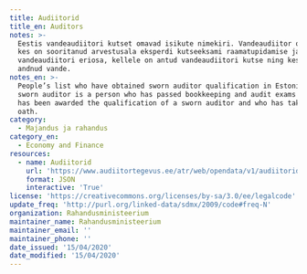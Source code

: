 ```yaml
---
title: Audiitorid
title_en: Auditors
notes: >-
  Eestis vandeaudiitori kutset omavad isikute nimekiri. Vandeaudiitor on isik,
  kes on sooritanud arvestusala eksperdi kutseeksami raamatupidamise ja
  vandeaudiitori eriosa, kellele on antud vandeaudiitori kutse ning kes on
  andnud vande.
notes_en: >-
  People’s list who have obtained sworn auditor qualification in Estonia. A
  sworn auditor is a person who has passed bookkeeping and audit exams and who
  has been awarded the qualification of a sworn auditor and who has taken the
  oath.
category:
  - Majandus ja rahandus
category_en:
  - Economy and Finance
resources:
  - name: Audiitorid
    url: 'https://www.audiitortegevus.ee/atr/web/opendata/v1/audiitorid'
    format: JSON
    interactive: 'True'
license: 'https://creativecommons.org/licenses/by-sa/3.0/ee/legalcode'
update_freq: 'http://purl.org/linked-data/sdmx/2009/code#freq-N'
organization: Rahandusministeerium
maintainer_name: Rahandusministeerium
maintainer_email: ''
maintainer_phone: ''
date_issued: '15/04/2020'
date_modified: '15/04/2020'
---
```

